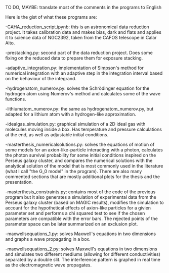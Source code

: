 TO DO, MAYBE: translate most of the comments in the programs to English

Here is the gist of what these programs are:

-CAHA_reduction_script.ipynb: this is an astronomical data reduction project. It takes calibration data and makes bias, dark and flats and applies it to science data of NGC2392, taken from the CAFOS telescope in Calar Alto.

-prestacking.py: second part of the data reduction project. Does some fixing on the reduced data to prepare them for exposure stacking.

-adaptive_integration.py: implementation of Simpson's method for numerical integration with an adaptive step in the integration interval based on the behaviour of the integrand.

-hydrogenatom_numerov.py: solves the Schrödinger equation for the hydrogen atom using Numerov's method and calculates some of the wave functions.

-lithiumatom_numerov.py: the same as hydrogenatom_numerov.py, but adapted for a lithium atom with a hydrogen-like approximation.

-idealgas_simulation.py: graphical simulation of a 2D ideal gas with molecules moving inside a box. Has temperature and pressure calculations at the end, as well as adjustable initial conditions.

-masterthesis_numericalsolutions.py: solves the equations of motion of some models for an axion-like-particle interacting with a photon, calculates the photon survival probability for some initial conditions inspired on the Perseus galaxy cluster, and compares the numerical solutions with the analytical solution of the model that is most commonly used in the literature (what I call "the G_0 model" in the program). There are also many commented sections that are mostly additional plots for the thesis and the presentation.

-masterthesis_constraints.py: contains most of the code of the previous program but it also generates a simulation of experimental data from the Perseus galaxy cluster (based on MAGIC results), modifies the simulation to account for the hypothetical effects of axion-like particles for a givien parameter set and performs a chi squared test to see if the chosen parameters are compatible with the error bars. The rejected points of the parameter space can be later summarized on an exclusion plot.

-maxwellsequations_1.py: solves Maxwell's equations in two dimensions and graphs a wave propagating in a box.

-maxwellsequations_2.py: solves Maxwell's equations in two dimensions and simulates two different mediums (allowing for different conductivities) separated by a double slit. The interference pattern is graphed in real time as the electromagnetic wave propagates.
